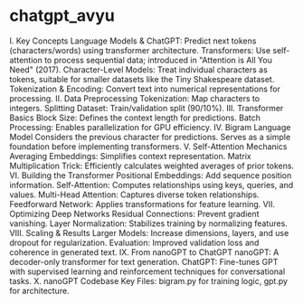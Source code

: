 # chatgpt_avyu
I. Key Concepts
Language Models & ChatGPT: Predict next tokens (characters/words) using transformer architecture.
Transformers: Use self-attention to process sequential data; introduced in "Attention is All You Need" (2017).
Character-Level Models: Treat individual characters as tokens, suitable for smaller datasets like the Tiny Shakespeare dataset.
Tokenization & Encoding: Convert text into numerical representations for processing.
II. Data Preprocessing
Tokenization: Map characters to integers.
Splitting Dataset: Train/validation split (90/10%).
III. Transformer Basics
Block Size: Defines the context length for predictions.
Batch Processing: Enables parallelization for GPU efficiency.
IV. Bigram Language Model
Considers the previous character for predictions.
Serves as a simple foundation before implementing transformers.
V. Self-Attention Mechanics
Averaging Embeddings: Simplifies context representation.
Matrix Multiplication Trick: Efficiently calculates weighted averages of prior tokens.
VI. Building the Transformer
Positional Embeddings: Add sequence position information.
Self-Attention: Computes relationships using keys, queries, and values.
Multi-Head Attention: Captures diverse token relationships.
Feedforward Network: Applies transformations for feature learning.
VII. Optimizing Deep Networks
Residual Connections: Prevent gradient vanishing.
Layer Normalization: Stabilizes training by normalizing features.
VIII. Scaling & Results
Larger Models: Increase dimensions, layers, and use dropout for regularization.
Evaluation: Improved validation loss and coherence in generated text.
IX. From nanoGPT to ChatGPT
nanoGPT: A decoder-only transformer for text generation.
ChatGPT: Fine-tunes GPT with supervised learning and reinforcement techniques for conversational tasks.
X. nanoGPT Codebase
Key Files: bigram.py for training logic, gpt.py for architecture.
